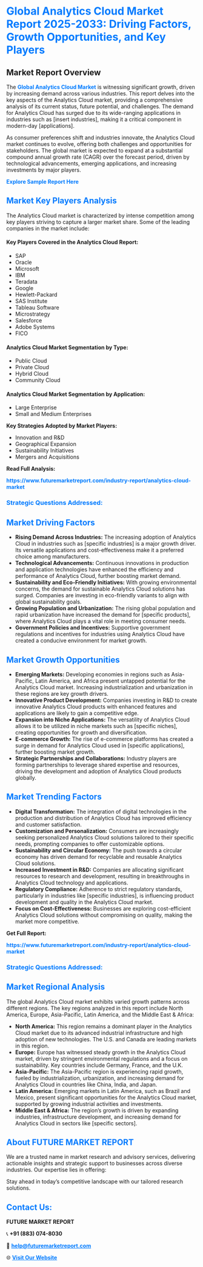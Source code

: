 <h1 style="color: #007BFF;">Global Analytics Cloud Market Report 2025-2033: Driving Factors, Growth Opportunities, and Key Players</h1>

<section id="overview">
<h2>Market Report Overview</h2>
<p>The <a href="https://www.futuremarketreport.com/industry-report/analytics-cloud-market" style="color: #007BFF; text-decoration: none;"><strong>Global Analytics Cloud Market</strong></a> is witnessing significant growth, driven by increasing demand across various industries. This report delves into the key aspects of the Analytics Cloud market, providing a comprehensive analysis of its current status, future potential, and challenges. The demand for Analytics Cloud has surged due to its wide-ranging applications in industries such as [insert industries], making it a critical component in modern-day [applications].</p>
<p>As consumer preferences shift and industries innovate, the Analytics Cloud market continues to evolve, offering both challenges and opportunities for stakeholders. The global market is expected to expand at a substantial compound annual growth rate (CAGR) over the forecast period, driven by technological advancements, emerging applications, and increasing investments by major players.</p>
</section>

<section id="overview">
<p><a href="https://www.futuremarketreport.com/request-sample/reportId=55916" style="color: #007BFF; text-decoration: none;"><strong>Explore Sample Report Here</strong></a></p>
</section>

<section id="key-players">
<h2 style="color: #007BFF;">Market Key Players Analysis</h2>
<p>The Analytics Cloud market is characterized by intense competition among key players striving to capture a larger market share. Some of the leading companies in the market include:</p>
<h4>Key Players Covered in the Analytics Cloud Report:</h4>
<ul><li>SAP</li><li>Oracle</li><li>Microsoft</li><li>IBM</li><li>Teradata</li><li>Google</li><li>Hewlett-Packard</li><li>SAS Institute</li><li>Tableau Software</li><li>Microstrategy</li><li>Salesforce</li><li>Adobe Systems</li><li>FICO</li></ul>
<h4>Analytics Cloud Market Segmentation by Type:</h4>
<ul><li>Public Cloud</li><li>Private Cloud</li><li>Hybrid Cloud</li><li>Community Cloud</li></ul>

<h4>Analytics Cloud Market Segmentation by Application:</h4>
<ul><li>Large Enterprise</li><li>Small and Medium Enterprises</li></ul>
<p><strong>Key Strategies Adopted by Market Players:</strong></p>
<ul>
<li>Innovation and R&D</li>
<li>Geographical Expansion</li>
<li>Sustainability Initiatives</li>
<li>Mergers and Acquisitions</li>
</ul>
</section>

<section>
<p><strong>Read Full Analysis: </strong></p><a href="https://www.futuremarketreport.com/industry-report/analytics-cloud-market" style="color: #007BFF; text-decoration: none;"><strong>https://www.futuremarketreport.com/industry-report/analytics-cloud-market</strong></a>
<h3 style="color: #007BFF;">Strategic Questions Addressed:</h3>
</section>

<section id="driving-factors">
<h2 style="color: #007BFF;">Market Driving Factors</h2>
<ul>
<li><strong>Rising Demand Across Industries:</strong> The increasing adoption of Analytics Cloud in industries such as [specific industries] is a major growth driver. Its versatile applications and cost-effectiveness make it a preferred choice among manufacturers.</li>
<li><strong>Technological Advancements:</strong> Continuous innovations in production and application technologies have enhanced the efficiency and performance of Analytics Cloud, further boosting market demand.</li>
<li><strong>Sustainability and Eco-Friendly Initiatives:</strong> With growing environmental concerns, the demand for sustainable Analytics Cloud solutions has surged. Companies are investing in eco-friendly variants to align with global sustainability goals.</li>
<li><strong>Growing Population and Urbanization:</strong> The rising global population and rapid urbanization have increased the demand for [specific products], where Analytics Cloud plays a vital role in meeting consumer needs.</li>
<li><strong>Government Policies and Incentives:</strong> Supportive government regulations and incentives for industries using Analytics Cloud have created a conducive environment for market growth.</li>
</ul>
</section>

<section id="growth-opportunities">
<h2 style="color: #007BFF;">Market Growth Opportunities</h2>
<ul>
<li><strong>Emerging Markets:</strong> Developing economies in regions such as Asia-Pacific, Latin America, and Africa present untapped potential for the Analytics Cloud market. Increasing industrialization and urbanization in these regions are key growth drivers.</li>
<li><strong>Innovative Product Development:</strong> Companies investing in R&D to create innovative Analytics Cloud products with enhanced features and applications are likely to gain a competitive edge.</li>
<li><strong>Expansion into Niche Applications:</strong> The versatility of Analytics Cloud allows it to be utilized in niche markets such as [specific niches], creating opportunities for growth and diversification.</li>
<li><strong>E-commerce Growth:</strong> The rise of e-commerce platforms has created a surge in demand for Analytics Cloud used in [specific applications], further boosting market growth.</li>
<li><strong>Strategic Partnerships and Collaborations:</strong> Industry players are forming partnerships to leverage shared expertise and resources, driving the development and adoption of Analytics Cloud products globally.</li>
</ul>
</section>

<section id="trending-factors">
<h2 style="color: #007BFF;">Market Trending Factors</h2>
<ul>
<li><strong>Digital Transformation:</strong> The integration of digital technologies in the production and distribution of Analytics Cloud has improved efficiency and customer satisfaction.</li>
<li><strong>Customization and Personalization:</strong> Consumers are increasingly seeking personalized Analytics Cloud solutions tailored to their specific needs, prompting companies to offer customizable options.</li>
<li><strong>Sustainability and Circular Economy:</strong> The push towards a circular economy has driven demand for recyclable and reusable Analytics Cloud solutions.</li>
<li><strong>Increased Investment in R&D:</strong> Companies are allocating significant resources to research and development, resulting in breakthroughs in Analytics Cloud technology and applications.</li>
<li><strong>Regulatory Compliance:</strong> Adherence to strict regulatory standards, particularly in industries like [specific industries], is influencing product development and quality in the Analytics Cloud market.</li>
<li><strong>Focus on Cost-Effectiveness:</strong> Businesses are exploring cost-efficient Analytics Cloud solutions without compromising on quality, making the market more competitive.</li>
</ul>
</section>

<section>
<p><strong>Get Full Report: </strong></p><a href="https://www.futuremarketreport.com/industry-report/analytics-cloud-market" style="color: #007BFF; text-decoration: none;"><strong>https://www.futuremarketreport.com/industry-report/analytics-cloud-market</strong></a>
<h3 style="color: #007BFF;">Strategic Questions Addressed:</h3>
</section>


<section id="regional-analysis">
<h2 style="color: #007BFF;">Market Regional Analysis</h2>
<p>The global Analytics Cloud market exhibits varied growth patterns across different regions. The key regions analyzed in this report include North America, Europe, Asia-Pacific, Latin America, and the Middle East & Africa:</p>
<ul>
<li><strong>North America:</strong> This region remains a dominant player in the Analytics Cloud market due to its advanced industrial infrastructure and high adoption of new technologies. The U.S. and Canada are leading markets in this region.</li>
<li><strong>Europe:</strong> Europe has witnessed steady growth in the Analytics Cloud market, driven by stringent environmental regulations and a focus on sustainability. Key countries include Germany, France, and the U.K.</li>
<li><strong>Asia-Pacific:</strong> The Asia-Pacific region is experiencing rapid growth, fueled by industrialization, urbanization, and increasing demand for Analytics Cloud in countries like China, India, and Japan.</li>
<li><strong>Latin America:</strong> Emerging markets in Latin America, such as Brazil and Mexico, present significant opportunities for the Analytics Cloud market, supported by growing industrial activities and investments.</li>
<li><strong>Middle East & Africa:</strong> The region’s growth is driven by expanding industries, infrastructure development, and increasing demand for Analytics Cloud in sectors like [specific sectors].</li>
</ul>
</section>

<footer>
<h2 style="color: #007BFF;">About FUTURE MARKET REPORT</h2>
<p>We are a trusted name in market research and advisory services, delivering actionable insights and strategic support to businesses across diverse industries. Our expertise lies in offering:</p>

<p>Stay ahead in today’s competitive landscape with our tailored research solutions.</p>

<h2 style="color: #007BFF;">Contact Us:</h2>
<p><strong>FUTURE MARKET REPORT</strong></p>
<p>📞 <strong>+91 (883) 074-8030</strong></p>
<p>📧 <strong><a href="mailto:help@futuremarketreport.com" style="color: #007BFF;">help@futuremarketreport.com</a></strong></p>
<p>🌐 <strong><a href="https://www.futuremarketreport.com/" style="color: #007BFF;">Visit Our Website</a></strong></p>
</footer>